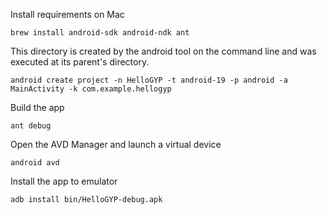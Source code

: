 Install requirements on Mac
```
brew install android-sdk android-ndk ant
```

This directory is created by the android tool on the command line and was
executed at its parent's directory.
```
android create project -n HelloGYP -t android-19 -p android -a MainActivity -k com.example.hellogyp
```

Build the app
```
ant debug
```

Open the AVD Manager and launch a virtual device
```
android avd
```

Install the app to emulator
```
adb install bin/HelloGYP-debug.apk
```
